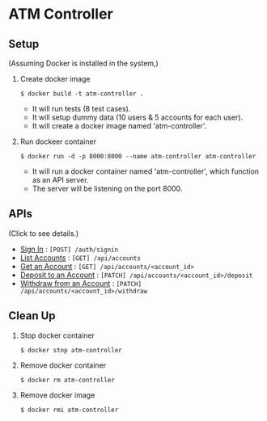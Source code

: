 # ATM Controller

## Setup
(Assuming Docker is installed in the system,)
1. Create docker image
   
    ```$ docker build -t atm-controller .```
   - It will run tests (8 test cases). 
   - It will setup dummy data (10 users & 5 accounts for each user).
   - It will create a docker image named 'atm-controller'.


2. Run dockeer container

    ```$ docker run -d -p 8000:8000 --name atm-controller atm-controller```
   - It will run a docker container named 'atm-controller', which function as an API server.
   - The server will be listening on the port 8000.
   
## APIs
(Click to see details.)

* [Sign In](docs/sign_in.md) : `[POST] /auth/signin`
* [List Accounts](docs/list_accounts.md) : `[GET] /api/accounts`
* [Get an Account](docs/get_account.md) : `[GET] /api/accounts/<account_id>`
* [Deposit to an Account](docs/deposit.md) : `[PATCH] /api/accounts/<account_id>/deposit`
* [Withdraw from an Account](docs/withdraw.md) : `[PATCH] /api/accounts/<account_id>/withdraw`

## Clean Up
1. Stop docker container
   
   ```$ docker stop atm-controller```

2. Remove docker container
   
   ```$ docker rm atm-controller```

3. Remove docker image

   ```$ docker rmi atm-controller```
